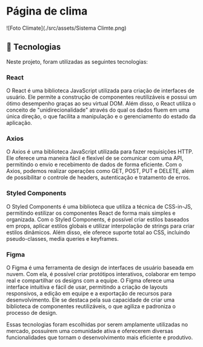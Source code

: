 
# Página de clima
![Foto Climate](./src/assets/Sistema Climte.png)
## 🚀 Tecnologias

Neste projeto, foram utilizadas as seguintes tecnologias:

### React

O React é uma biblioteca JavaScript utilizada para criação de interfaces de usuário. Ele permite a construção de componentes reutilizáveis e possui um ótimo desempenho graças ao seu virtual DOM. Além disso, o React utiliza o conceito de "unidirecionalidade" através do qual os dados fluem em uma única direção, o que facilita a manipulação e o gerenciamento do estado da aplicação.

### Axios

O Axios é uma biblioteca JavaScript utilizada para fazer requisições HTTP. Ele oferece uma maneira fácil e flexível de se comunicar com uma API, permitindo o envio e recebimento de dados de forma eficiente. Com o Axios, podemos realizar operações como GET, POST, PUT e DELETE, além de possibilitar o controle de headers, autenticação e tratamento de erros.

### Styled Components

O Styled Components é uma biblioteca que utiliza a técnica de CSS-in-JS, permitindo estilizar os componentes React de forma mais simples e organizada. Com o Styled Components, é possível criar estilos baseados em props, aplicar estilos globais e utilizar interpolação de strings para criar estilos dinâmicos. Além disso, ele oferece suporte total ao CSS, incluindo pseudo-classes, media queries e keyframes.

### Figma

O Figma é uma ferramenta de design de interfaces de usuário baseada em nuvem. Com ela, é possível criar protótipos interativos, colaborar em tempo real e compartilhar os designs com a equipe. O Figma oferece uma interface intuitiva e fácil de usar, permitindo a criação de layouts responsivos, a edição em equipe e a exportação de recursos para desenvolvimento. Ele se destaca pela sua capacidade de criar uma biblioteca de componentes reutilizáveis, o que agiliza e padroniza o processo de design.

Essas tecnologias foram escolhidas por serem amplamente utilizadas no mercado, possuírem uma comunidade ativa e oferecerem diversas funcionalidades que tornam o desenvolvimento mais eficiente e produtivo.
